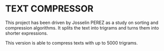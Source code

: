 # TEXT COMPRESSOR

This project has been driven by Josselin PEREZ as a study on sorting and compression algorithms.
It splits the text into trigrams and turns them into shorter expressions.

This version is able to compress texts with up to 5000 trigrams.
